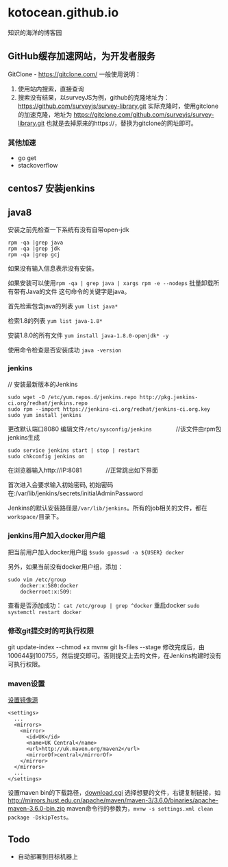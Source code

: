 # kotocean.github.io
知识的海洋的博客园

## GitHub缓存加速网站，为开发者服务
GitClone - https://gitclone.com/
一般使用说明：
1. 使用站内搜索，直接查询
2. 搜索没有结果，以surveyJS为例，github的克隆地址为：https://github.com/surveyjs/survey-library.git
实际克隆时，使用gitclone的加速克隆，地址为 https://gitclone.com/github.com/surveyjs/survey-library.git
也就是去掉原来的https://，替换为gitclone的网址即可。

### 其他加速
+ go get
+ stackoverflow

## centos7 安装jenkins

## java8
安装之前先检查一下系统有没有自带open-jdk
```
rpm -qa |grep java
rpm -qa |grep jdk
rpm -qa |grep gcj
```

如果没有输入信息表示没有安装。

如果安装可以使用`rpm -qa | grep java | xargs rpm -e --nodeps` 批量卸载所有带有Java的文件  这句命令的关键字是java。

首先检索包含java的列表
`yum list java* `

检索1.8的列表
`yum list java-1.8*`

安装1.8.0的所有文件
`yum install java-1.8.0-openjdk* -y`

使用命令检查是否安装成功
`java -version`

### jenkins
// 安装最新版本的Jenkins
```
sudo wget -O /etc/yum.repos.d/jenkins.repo http://pkg.jenkins-ci.org/redhat/jenkins.repo
sudo rpm --import https://jenkins-ci.org/redhat/jenkins-ci.org.key
sudo yum install jenkins
```

更改默认端口8080
编辑文件`/etc/sysconfig/jenkins`　　　　//该文件由rpm包jenkins生成
```
sudo service jenkins start | stop | restart
sudo chkconfig jenkins on
```

在浏览器输入http://IP:8081　　　　//正常跳出如下界面

首次进入会要求输入初始密码, 
初始密码在:/var/lib/jenkins/secrets/initialAdminPassword

Jenkins的默认安装路径是`/var/lib/jenkins`。所有的job相关的文件，都在`workspace/`目录下。

### jenkins用户加入docker用户组
把当前用户加入docker用户组
`$sudo gpasswd -a ${USER} docker`

另外，如果当前没有docker用户组，添加：
```
sudo vim /etc/group
    docker:x:580:docker
    dockerroot:x:509:
```
查看是否添加成功：
`cat /etc/group | grep ^docker`
重启docker
`sudo systemctl restart docker`

### 修改git提交时的可执行权限
git update-index --chmod +x mvnw
git ls-files --stage
修改完成后，由100644到100755，然后提交即可。否则提交上去的文件，在Jenkins构建时没有可执行权限。

### maven设置
[设置镜像源](http://maven.apache.org/guides/mini/guide-mirror-settings.html)
```
<settings>
  ...
  <mirrors>
    <mirror>
      <id>UK</id>
      <name>UK Central</name>
      <url>http://uk.maven.org/maven2</url>
      <mirrorOf>central</mirrorOf>
    </mirror>
  </mirrors>
  ...
</settings>
```
设置maven bin的下载路径，[download.cgi](http://maven.apache.org/download.cgi)
选择想要的文件，右键复制链接，如 http://mirrors.hust.edu.cn/apache/maven/maven-3/3.6.0/binaries/apache-maven-3.6.0-bin.zip
maven命令行的参数为，`mvnw -s settings.xml clean package -DskipTests`。

## Todo
+ 自动部署到目标机器上
